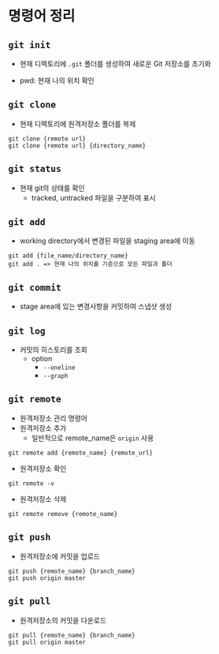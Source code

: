 # 명령어 정리

## `git init`

- 현재 디렉토리에 `.git` 폴더를 생성하여 새로운 Git 저장소를 초기화


- pwd: 현재 나의 위치 확인

## `git clone`

- 현재 디렉토리에 원격저장소 폴더를 복제
```
git clone {remote url}
git clone {remote url} {directory_name}
```

## `git status`

- 현재 git의 상태를 확인
    - tracked, untracked 파일을 구분하여 표시


## `git add`

- working directory에서 변경된 파일을 staging area에 이동
```
git add {file_name/directory_name}
git add . => 현재 나의 위치를 기준으로 모든 파일과 폴더
```

## `git commit`

- stage area에 있는 변경사항을 커밋하여 스냅샷 생성

## `git log`

- 커밋의 히스토리를 조회
    - option
        - `--oneline`
        - `--graph`


## `git remote`

- 원격저장소 관리 명령어
- 원격저장소 추가
    - 일반적으로 remote_name은 `origin` 사용
```
git remote add {remote_name} {remote_url}
```
- 원격저장소 확인
```
git remote -v
```
- 원격저장소 삭제
```
git remote remove {remote_name}
```

## `git push`

- 원격저장소에 커밋을 업로드
```
git push {remote_name} {branch_name}
git push origin master
```

## `git pull`

- 원격저장소의 커밋을 다운로드
```
git pull {remote_name} {branch_name}
git pull origin master
```

